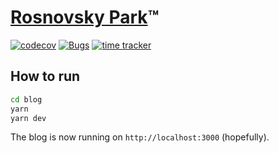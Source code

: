 # [Rosnovsky Park](https://rosnovsky.us)™

[![codecov](https://codecov.io/gh/rosnovsky/rosnovsky.us/branch/main/graph/badge.svg?token=IP95N2HP5P)](https://codecov.io/gh/rosnovsky/rosnovsky.us) [![Bugs](https://sonarcloud.io/api/project_badges/measure?project=rosnovsky_rosnovsky.us&metric=bugs)](https://sonarcloud.io/dashboard?id=rosnovsky_rosnovsky.us) [![time tracker](https://wakatime.com/badge/github/rosnovsky/rosnovsky.us.svg)](https://wakatime.com/badge/github/rosnovsky/rosnovsky.us)


## How to run

```bash
cd blog
yarn
yarn dev
```

The blog is now running on `http://localhost:3000` (hopefully).
